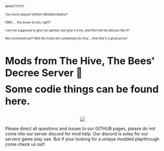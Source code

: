 <font size="-2"><i>
WHAT?!?!?!?!<p>
You never played Valhiem Modded before? <p>
Pffttt.... You know its fun, right?<p>
I am not supposed to give my opinion, but give it a try, and then tell me did you like it?<p>
 Not convinced yet? Well the mods are completely for free... And that's a great price!<p>
</i></font>
<br>
<br>
<font size="+3"><b>
Mods from The Hive, The Bees' Decree Server :bee:
<p>
Some codie things can be found here.
</font></b>
<br>
<br>

<p align="center"><a href="https://discord.gg/Kwr9Fff3DF"><img src="https://i.imgur.com/NQNJtFF.png"></a></p>   
<p>   
Please direct all questions and issues to our GITHUB pages, please do not come into our server discord for mod help. Our discord is soley for our servers game play use. But if your looking for a unique modded playthrough come check us out!
 
